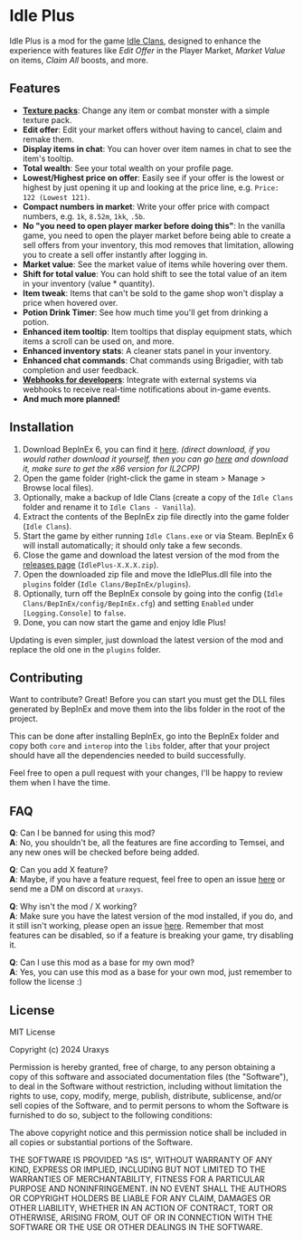 # Idle Plus
Idle Plus is a mod for the game [Idle Clans](https://www.idleclans.com/), designed to enhance 
the experience with features like *Edit Offer* in the Player Market, *Market Value* on items, 
*Claim All* boosts, and more.

## Features
- **[Texture packs](https://github.com/Uraxys/IdlePlus/wiki/Texture-Pack)**: Change any item or combat monster with a simple texture pack.
- **Edit offer**: Edit your market offers without having to cancel, claim and remake them.
- **Display items in chat**: You can hover over item names in chat to see the item's tooltip.
- **Total wealth**: See your total wealth on your profile page.
- **Lowest/Highest price on offer**: Easily see if your offer is the lowest or highest by just opening it up and looking at the price line, e.g. `Price: 122 (Lowest 121)`.
- **Compact numbers in market**: Write your offer price with compact numbers, e.g. `1k`, `8.52m`, `1kk`, `.5b`.
- **No "you need to open player marker before doing this"**: In the vanilla game, you need to open the player market before being able to create a sell offers from your inventory, this mod removes that limitation, allowing you to create a sell offer instantly after logging in.
- **Market value**: See the market value of items while hovering over them.
- **Shift for total value**: You can hold shift to see the total value of an item in your inventory (value * quantity).
- **Item tweak**: Items that can't be sold to the game shop won't display a price when hovered over.
- **Potion Drink Timer**: See how much time you'll get from drinking a potion.
- **Enhanced item tooltip**: Item tooltips that display equipment stats, which items a scroll can be used on, and more.
- **Enhanced inventory stats**: A cleaner stats panel in your inventory.
- **Enhanced chat commands**: Chat commands using Brigadier, with tab completion and user feedback.
- **[Webhooks for developers](./WEBHOOKS.md)**: Integrate with external systems via webhooks to receive real-time notifications about in-game events.
- **And much more planned!**

## Installation
1. Download BepInEx 6, you can find it [here](https://builds.bepinex.dev/projects/bepinex_be/738/BepInEx-Unity.IL2CPP-win-x86-6.0.0-be.738%2Baf0cba7.zip). 
*(direct download, if you would rather download it yourself, then you can go [here](https://builds.bepinex.dev/projects/bepinex_be) 
and download it, make sure to get the x86 version for IL2CPP)*
2. Open the game folder (right-click the game in steam > Manage > Browse local files).
3. Optionally, make a backup of Idle Clans (create a copy of the `Idle Clans` folder and rename it to `Idle Clans - Vanilla`).
4. Extract the contents of the BepInEx zip file directly into the game folder (`Idle Clans`).
5. Start the game by either running `Idle Clans.exe` or via Steam. BepInEx 6 will install automatically; it should only take a few seconds.
6. Close the game and download the latest version of the mod from the [releases page](https://github.com/Uraxys/IdlePlus/releases) (`IdlePlus-X.X.X.zip`).
7. Open the downloaded zip file and move the IdlePlus.dll file into the `plugins` folder (`Idle Clans/BepInEx/plugins`).
8. Optionally, turn off the BepInEx console by going into the config (`Idle Clans/BepInEx/config/BepInEx.cfg`) and setting `Enabled` under `[Logging.Console]` to `false`.
9. Done, you can now start the game and enjoy Idle Plus!

Updating is even simpler, just download the latest version of the mod and replace the old one in the `plugins` folder.

## Contributing
Want to contribute? Great! Before you can start you must get the DLL files generated by BepInEx 
and move them into the libs folder in the root of the project.

This can be done after installing BepInEx, go into the BepInEx folder and copy both `core` and `interop` 
into the `libs` folder, after that your project should have all the dependencies needed to build
successfully.

Feel free to open a pull request with your changes, I'll be happy to review them when I have the time.

## FAQ
**Q**: Can I be banned for using this mod?
<br>**A**: No, you shouldn't be, all the features are fine according to Temsei, and any new ones will be checked before being added.

**Q**: Can you add X feature?
<br>**A**: Maybe, if you have a feature request, feel free to open an issue [here](https://github.com/Uraxys/IdlePlus/issues) or send me a DM on discord at `uraxys`.

**Q**: Why isn't the mod / X working?
<br>**A**: Make sure you have the latest version of the mod installed, if you do, and it still isn't working, please open an issue [here](https://github.com/Uraxys/IdlePlus/issues).
Remember that most features can be disabled, so if a feature is breaking your game, try disabling it.

**Q**: Can I use this mod as a base for my own mod?
<br>**A**: Yes, you can use this mod as a base for your own mod, just remember to follow the license :)

## License
MIT License

Copyright (c) 2024 Uraxys

Permission is hereby granted, free of charge, to any person obtaining a copy
of this software and associated documentation files (the "Software"), to deal
in the Software without restriction, including without limitation the rights
to use, copy, modify, merge, publish, distribute, sublicense, and/or sell
copies of the Software, and to permit persons to whom the Software is
furnished to do so, subject to the following conditions:

The above copyright notice and this permission notice shall be included in all
copies or substantial portions of the Software.

THE SOFTWARE IS PROVIDED "AS IS", WITHOUT WARRANTY OF ANY KIND, EXPRESS OR
IMPLIED, INCLUDING BUT NOT LIMITED TO THE WARRANTIES OF MERCHANTABILITY,
FITNESS FOR A PARTICULAR PURPOSE AND NONINFRINGEMENT. IN NO EVENT SHALL THE
AUTHORS OR COPYRIGHT HOLDERS BE LIABLE FOR ANY CLAIM, DAMAGES OR OTHER
LIABILITY, WHETHER IN AN ACTION OF CONTRACT, TORT OR OTHERWISE, ARISING FROM,
OUT OF OR IN CONNECTION WITH THE SOFTWARE OR THE USE OR OTHER DEALINGS IN THE
SOFTWARE.

